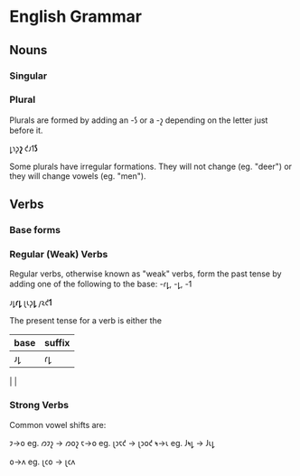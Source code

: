 # English Grammar

## Nouns

### Singular

### Plural

Plurals are formed by adding an -𐑕 or a -𐑟 depending on the letter just before it.

𐑛𐑪𐑜**𐑟**
𐑒𐑨𐑑**𐑕**


Some plurals have irregular formations. They will not change (eg. "deer") or they will change vowels (eg. "men").

## Verbs

### Base forms

### Regular (Weak) Verbs

Regular verbs, otherwise known as "weak" verbs, form the past tense by adding one of the following to the base: -𐑩𐑛, -𐑛, -𐑑

𐑨𐑛**𐑩𐑛**
𐑚𐑧𐑜**𐑛**
𐑢𐑷𐑒**𐑑**

The present tense for a verb is either the 

| base | suffix | 
| --- | --- |
| 𐑨𐑛 | 𐑩𐑛
| 
| 

### Strong Verbs

Common vowel shifts are:

𐑲->𐑴 eg. 𐑼𐑲𐑟 -> 𐑼𐑴𐑟
𐑱->𐑴 eg. 𐑚𐑮𐑱𐑒 -> 𐑚𐑮𐑴𐑒
𐑰->𐑧 eg. 𐑓𐑰𐑛 -> 𐑓𐑧𐑛


𐑴->𐑵 eg. 𐑚𐑤𐑴 -> 𐑚𐑤𐑵